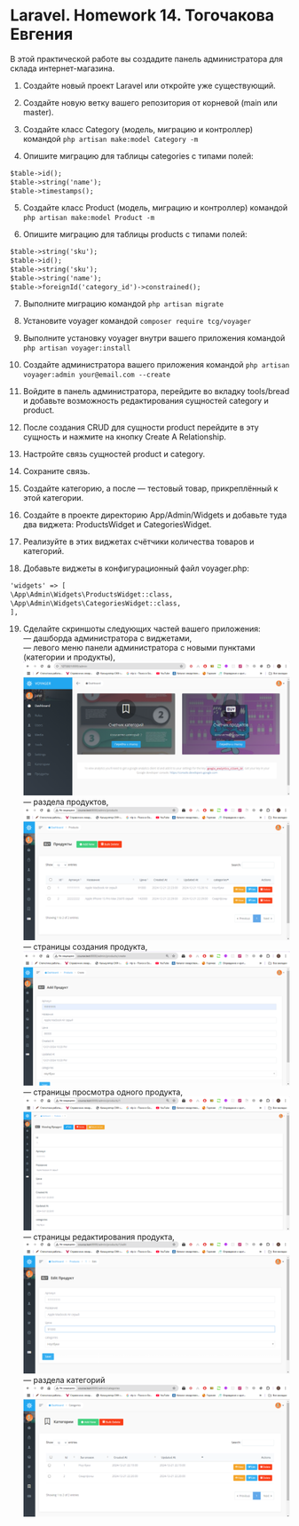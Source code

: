 # Laravel. Homework 14. Тогочакова Евгения

В этой практической работе вы создадите панель администратора для склада интернет-магазина.

1. Создайте новый проект Laravel или откройте уже существующий.

2. Создайте новую ветку вашего репозитория от корневой (main или master).

3. Создайте класс Category (модель, миграцию и контроллер) командой ```php artisan make:model Category -m```

4. Опишите миграцию для таблицы categories c типами полей:

```
$table->id();
$table->string('name');
$table->timestamps();
```

5. Создайте класс Product (модель, миграцию и контроллер) командой ```php artisan make:model Product -m```

6. Опишите миграцию для таблицы products c типами полей:

```
$table->string('sku');
$table->id();
$table->string('sku');
$table->string('name');
$table->foreignId('category_id')->constrained();
```

7. Выполните миграцию командой ```php artisan migrate```

8. Установите voyager командой ```composer require tcg/voyager```

9. Выполните установку voyager внутри вашего приложения командой ```php artisan voyager:install```

10. Создайте администратора вашего приложения командой ```php artisan voyager:admin your@email.com --create```

11. Войдите в панель администратора, перейдите во вкладку tools/bread и добавьте возможность редактирования сущностей category и product.

12. После создания CRUD для сущности product перейдите в эту сущность и нажмите на кнопку Create A Relationship.

13. Настройте связь сущностей product и category.

14. Сохраните связь.

15. Создайте категорию, а после — тестовый товар, прикреплённый к этой категории.

16. Создайте в проекте директорию App/Admin/Widgets и добавьте туда два виджета: ProductsWidget и CategoriesWidget.

17. Реализуйте в этих виджетах счётчики количества товаров и категорий.

18. Добавьте виджеты в конфигурационный файл voyager.php:
```
'widgets' => [
\App\Admin\Widgets\ProductsWidget::class,
\App\Admin\Widgets\CategoriesWidget::class,
],
```
19. Сделайте скриншоты следующих частей вашего приложения:<br>
— дашборда администратора с виджетами,<br>
— левого меню панели администратора с новыми пунктами (категории и продукты),
![Иллюстрация](screenshots/screenshot_dashboard.png)
— раздела продуктов,
![Иллюстрация](screenshots/screenshot_products.png)
— страницы создания продукта,
![Иллюстрация](screenshots/screenshot_product_create.png)
— страницы просмотра одного продукта,
![Иллюстрация](screenshots/screenshot_product_view.png)
— страницы редактирования продукта,
![Иллюстрация](screenshots/screenshot_product_edit.png)
— раздела категорий
![Иллюстрация](screenshots/screenshot_categories.png)